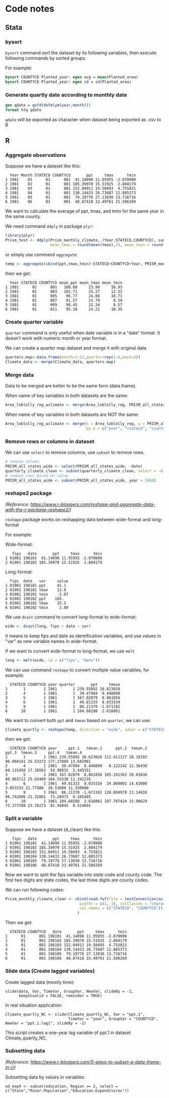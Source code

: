 # Code notes 

## Stata

### bysort
   `bysort` command sort the dataset by its following variables, then execute following commands by sorted groups.

   For example:
   ```Stata
   bysort COUNTYCD Planted_year: egen avg = mean(Planted_area)
   bysort COUNTYCD Planted_year: egen sd = sd(Planted_area)
   ```

### Generate quartly date according to monthly date
   ```Stata
   gen qdate = qofd(dofm(ym(year,month)))
   format %tq qdate
   ```
   
   `qdate` will be exported as character when dataset being exported as .csv to R


## R

### Aggregate observations

   Suppose we have a dataset like this:
   
   ```
     Year Month STATECD COUNTYCD       ppt     tmax      tmin
   1 1981    01      01      001  41.14090 11.95955 -2.070000
   2 1981    02      01      001 185.39970 15.51925  2.804179
   3 1981    03      01      001 152.04911 19.50493  4.755821
   4 1981    04      01      001 130.14433 26.73687 12.885373
   5 1981    05      01      001  79.19776 27.13030 13.716716
   6 1981    06      01      001  48.87418 33.49761 21.586269
   ```
   
   We want to calculate the average of ppt, tmax, and tmin for the same year in the same county.
   
   We need command `ddply` in package `plyr`:
   
   ```R
   library(plyr)
   Prism_test <- ddply(Prism_monthly_climate,.(Year,STATECD,COUNTYCD), summarize, mean_ppt = round(mean(ppt),2),
                       mean_tmax = round(mean(tmax),2), mean_tmin = round(mean(tmin),2))
   ```
   or simply use command `aggregate`:
   
   ```R
   temp <- aggregate(cbind(ppt,tmax,tmin)~STATECD+COUNTYCD+Year, PRISM_monthly_climate, mean)
   ```
   
   then we get:
   ```
     Year STATECD COUNTYCD mean_ppt mean_tmax mean_tmin
   1 1981      01      001   100.09     23.99     10.93
   2 1981      01      003   102.71     25.27     12.53
   3 1981      01      005    96.77     24.66     10.71
   4 1981      01      007    91.57     23.79      9.59
   5 1981      01      009    98.45     22.34      8.57
   6 1981      01      011    95.18     24.21     10.35
   ```

### Create quarter variable
   `quarter` command is only useful when date variable is in a "date" format. It doesn't work with numeric month or year format.
   
   We can create a quarter map dataset and merge it with original data
   
   ```R
   quarters.map<-data.frame(month=1:12,quarter=rep(1:4,each=3))
   Climate_data <- merge(Climate_data, quarters.map)
   ```

### Merge data
   Data to be merged are better to be the same form (data.frame).
   
   When name of key variables in both datasets are the same:
   ```R
   Area_loblolly_reg_wclimate <- merge(Area_loblolly_reg, PRISM_all_states_wide, by = c("year", "statecd", "countycd"))
   ```
   
   When name of key variables in both datasets are NOT the same:
   ```R
   Area_loblolly_reg_wclimate <- merge(x = Area_loblolly_reg, y = PRISM_all_states_wide, 
                                       by.x = c("year", "statecd", "countycd"), by.y = c("Year", "Stateid", "Countyid"))
   ```

   
### Remove rows or columns in dataset
   We can use `select` to remove columns, use `subset` to remove rows.
   
   ```R
   # remove column
   PRISM_all_states_wide <- select(PRISM_all_states_wide, -date)
   quarterly_climate_clean <- subset(quarterly_climate_clean, select = -c(qdate, X1))
   # remove rows based on value
   PRISM_all_states_wide <- subset(PRISM_all_states_wide, year > 1960)
   ```


### reshape2 package
   *(Reference: https://www.r-bloggers.com/reshape-and-aggregate-data-with-the-r-package-reshape2/)*

   `reshape` package works on reshapping data between wide-format and long-format

   For example:

   Wide-format:
   ```
      fips   date       ppt     tmax      tmin
   1 01001 198101  41.14090 11.95955 -2.070000
   2 01001 198102 185.39970 15.51925  2.804179
   ```

   Long-format:
   ```
     fips  date   var     value
   1 01001 198101 ppt     41.1 
   2 01001 198101 tmax    12.0 
   3 01001 198101 tmin    -2.07
   4 01001 198102 ppt    185.  
   5 01001 198102 tmax    15.5 
   6 01001 198102 tmin     2.80
   ```

   We use `dcast` command to convert long-format to wide-format:
   ```R
   wide <- dcast(long, fips + date ~ var)
   ```
   It means to keep fips and date as identification variables, and use values in "var" as new variable names in wide-format.

   If we want to convert wide-format to long-format, we use `melt`
   ```R
   long <- melt(wide, id = c("fips", "date"))
   ```

   We can use command  `reshape` to convert multiple value variables, for example:
   ```
     STATECD COUNTYCD year quarter       ppt     tmean
   1       1        1 1961       1 239.55892 10.623028
   2       4        1 1961       1  30.47994  0.448080
   3       5        1 1961       1 167.82879  8.861856
   4       6        1 1961       1  49.81333  8.033334
   5       9        1 1961       1  86.21370 -1.671182
   6      10        1 1961       1 104.60288  2.616061
   ```
   We want to convert both `ppt` and `tmean` based on `quarter`, we can use:
   ```R
   Climate_quartly <- reshape(temp, direction = "wide", idvar = c("STATECD", "COUNTYCD", "year"), timevar = "quarter")
   ```
   then we get:
   ```
     STATECD COUNTYCD year     ppt.1   tmean.1      ppt.2  tmean.2     ppt.3  tmean.3     ppt.4   tmean.4
   1       1        1 1961 239.55892 10.623028 112.411127 20.18103 96.060141 25.53272 177.27089 13.682981
   2       4        1 1961  30.47994  0.448080   8.122142 12.36430 60.115458 17.16503  54.98032  2.445351
   3       5        1 1961 167.82879  8.861856 105.181363 20.01030 80.963712 25.03409 164.55530 11.342235
   4       6        1 1961  49.81333  8.033334  24.060001 14.63000  3.053333 21.77500  38.53000 11.550000
   5       9        1 1961  86.21370 -1.671182 128.884970 13.14818 96.742606 21.32861  73.28473  6.165485
   6      10        1 1961 104.60288  2.616061 107.787424 15.90629 73.373788 23.78273  81.94045  8.524091
   ```
   
### Split a variable
   Suppose we have a dataset (d_clean) like this:
   ```
      fips   date       ppt     tmax      tmin
   1 01001 198101  41.14090 11.95955 -2.070000
   2 01001 198102 185.39970 15.51925  2.804179
   3 01001 198103 152.04911 19.50493  4.755821
   4 01001 198104 130.14433 26.73687 12.885373
   5 01001 198105  79.19776 27.13030 13.716716
   6 01001 198106  48.87418 33.49761 21.586269
   ```
   Now we want to split the fips variable into state code and county code. The first two digits are state codes, the last three digits are county codes.

   We can run following codes:
   ```R
   Prism_monthly_climate_clean <- cbind(read.fwf(file = textConnection(as.character(d_clean[, 1])), 
                                    widths = c(2, 3), colClasses = "character", 
                                    col.names = c("STATECD", "COUNTYCD")), d_clean[-1]
                                   )
   ```
   Then we get:
   ```
     STATECD COUNTYCD   date       ppt     tmax      tmin
   1      01      001 198101  41.14090 11.95955 -2.070000
   2      01      001 198102 185.39970 15.51925  2.804179
   3      01      001 198103 152.04911 19.50493  4.755821
   4      01      001 198104 130.14433 26.73687 12.885373
   5      01      001 198105  79.19776 27.13030 13.716716
   6      01      001 198106  48.87418 33.49761 21.586269
   ```

### Slide data (Create lagged variables)
   Create lagged data (mostly time):
   ```
   slide(data, Var, TimeVar, GroupVar, NewVar, slideBy = -1,
         keepInvalid = FALSE, reminder = TRUE)
   ```
   In real situation application:
   ```
   Climate_quartly_NC <- slide(Climate_quartly_NC, Var = "ppt.1", 
                               TimeVar = "year", GroupVar = "COUNTYCD", NewVar = "ppt.1.lag1", slideBy = -1)
   ```
   This script creates a one-year lag variable of ppt.1 in dataset Climate_quartly_NC.
   
### Subsetting data
   *(Reference: https://www.r-bloggers.com/5-ways-to-subset-a-data-frame-in-r/)*
   
   Subsetting data by values in variables:
   ```
   ed_exp4 <- subset(education, Region == 2, select = c("State","Minor.Population","Education.Expenditures"))
   ```
